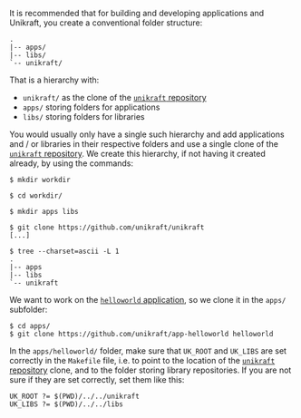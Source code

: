 It is recommended that for building and developing applications and Unikraft, you create a conventional folder structure:

```
.
|-- apps/
|-- libs/
`-- unikraft/
```

That is a hierarchy with:

* `unikraft/` as the clone of the [`unikraft` repository](https://github.com/unikraft/unikraft)
* `apps/` storing folders for applications
* `libs/` storing folders for libraries

You would usually only have a single such hierarchy and add applications and / or libraries in their respective folders and use a single clone of the [`unikraft` repository](https://github.com/unikraft/unikraft).
We create this hierarchy, if not having it created already, by using the commands:

```console
$ mkdir workdir

$ cd workdir/

$ mkdir apps libs

$ git clone https://github.com/unikraft/unikraft
[...]

$ tree --charset=ascii -L 1
.
|-- apps
|-- libs
`-- unikraft
```

We want to work on the [`helloworld` application](https://github.com/unikraft/app-helloworld), so we clone it in the `apps/` subfolder:

```console
$ cd apps/
$ git clone https://github.com/unikraft/app-helloworld helloworld
```

In the `apps/helloworld/` folder, make sure that `UK_ROOT` and `UK_LIBS` are set correctly in the `Makefile` file, i.e. to point to the location of the [`unikraft` repository](https://github.com/unikraft/unikraft) clone, and to the folder storing library repositories.
If you are not sure if they are set correctly, set them like this:

```
UK_ROOT ?= $(PWD)/../../unikraft
UK_LIBS ?= $(PWD)/../../libs
```
